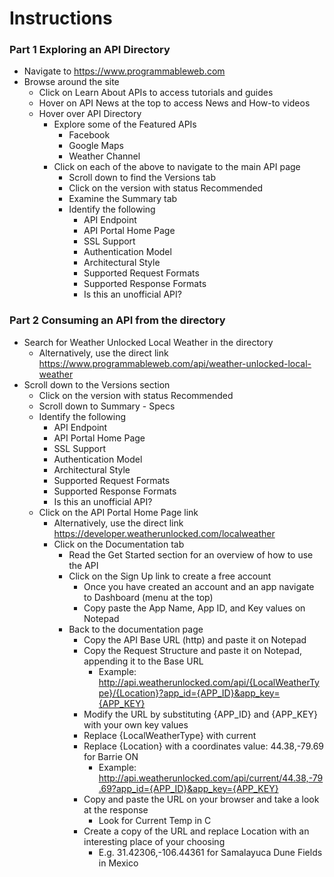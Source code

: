 # Instructions

### Part 1 Exploring an API Directory

- Navigate to https://www.programmableweb.com
- Browse around the site
    - Click on Learn About APIs to access tutorials and guides
    - Hover on API News at the top to access News and How-to videos
    - Hover over API Directory
        - Explore some of the Featured APIs
            - Facebook
            - Google Maps
            - Weather Channel
        - Click on each of the above to navigate to the main API page
            - Scroll down to find the Versions tab
            - Click on the version with status Recommended
            - Examine the Summary tab
            - Identify the following
                - API Endpoint
                - API Portal Home Page
                - SSL Support
                - Authentication Model
                - Architectural Style
                - Supported Request Formats
                - Supported Response Formats
                - Is this an unofficial API?

### Part 2 Consuming an API from the directory

- Search for Weather Unlocked Local Weather in the directory
    - Alternatively, use the direct link https://www.programmableweb.com/api/weather-unlocked-local-weather
- Scroll down to the Versions section
    - Click on the version with status Recommended
    - Scroll down to Summary - Specs
    - Identify the following
        - API Endpoint
        - API Portal Home Page
        - SSL Support
        - Authentication Model
        - Architectural Style
        - Supported Request Formats
        - Supported Response Formats
        - Is this an unofficial API?
    - Click on the API Portal Home Page link
        - Alternatively, use the direct link https://developer.weatherunlocked.com/localweather
        - Click on the Documentation tab
            - Read the Get Started section for an overview of how to use the API
            - Click on the Sign Up link to create a free account
                - Once you have created an account and an app navigate to Dashboard (menu at the top)
                - Copy paste the App Name, App ID, and Key values on Notepad
            - Back to the documentation page
                - Copy the API Base URL (http) and paste it on Notepad
                - Copy the Request Structure and paste it on Notepad, appending it to the Base URL
                    - Example: http://api.weatherunlocked.com/api/{LocalWeatherType}/{Location}?app_id={APP_ID}&app_key={APP_KEY}
                - Modify the URL by substituting {APP_ID} and {APP_KEY} with your own key values
                - Replace {LocalWeatherType} with current
                - Replace {Location} with a coordinates value: 44.38,-79.69 for Barrie ON
                    - Example: http://api.weatherunlocked.com/api/current/44.38,-79.69?app_id={APP_ID}&app_key={APP_KEY}
                - Copy and paste the URL on your browser and take a look at the response
                    - Look for Current Temp in C
                - Create a copy of the URL and replace Location with an interesting place of your choosing
                    - E.g. 31.42306,-106.44361 for Samalayuca Dune Fields in Mexico
